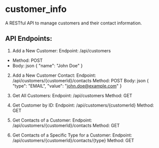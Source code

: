 # customer_info

A RESTful API to manage customers and their contact information.

## API Endpoints:

1. Add a New Customer:
Endpoint: /api/customers
- Method: POST
- Body: 
  json
  {
    "name": "John Doe"
  }

2. Add a New Customer Contact:
Endpoint: /api/customers/{customerId}/contacts
Method: POST
Body:
json
{
  "type": "EMAIL",
  "value": "john.doe@example.com"
}

3. Get All Customers:
Endpoint: /api/customers
Method: GET

4. Get Customer by ID:
Endpoint: /api/customers/{customerId}
Method: GET

5. Get Contacts of a Customer:
Endpoint: /api/customers/{customerId}/contacts
Method: GET

6. Get Contacts of a Specific Type for a Customer:
Endpoint: /api/customers/{customerId}/contacts/{type}
Method: GET
